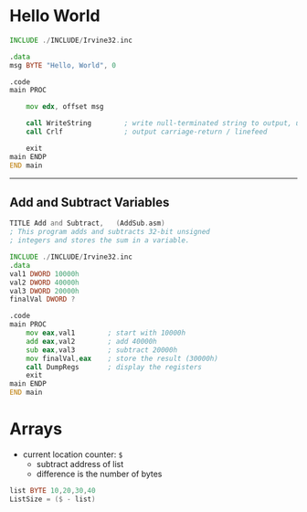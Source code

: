 # Hello World
```asm
INCLUDE ./INCLUDE/Irvine32.inc

.data
msg BYTE "Hello, World", 0

.code
main PROC

    mov edx, offset msg

    call WriteString        ; write null-terminated string to output, uses `edx` for address of string
    call Crlf               ; output carriage-return / linefeed

    exit
main ENDP
END main
```
---

## Add and Subtract Variables
```asm
TITLE Add and Subtract,   (AddSub.asm)
; This program adds and subtracts 32-bit unsigned
; integers and stores the sum in a variable.

INCLUDE ./INCLUDE/Irvine32.inc
.data
val1 DWORD 10000h
val2 DWORD 40000h
val3 DWORD 20000h
finalVal DWORD ?

.code
main PROC
    mov eax,val1        ; start with 10000h
    add eax,val2        ; add 40000h
    sub eax,val3        ; subtract 20000h
    mov finalVal,eax    ; store the result (30000h)
    call DumpRegs       ; display the registers
    exit
main ENDP
END main
```


# Arrays
* current location counter: `$`
  * subtract address of list
  * difference is the number of bytes

```asm
list BYTE 10,20,30,40
ListSize = ($ - list)
```
